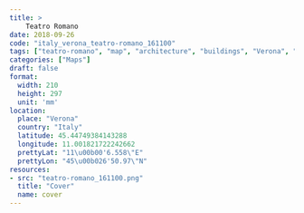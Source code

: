 ```yaml
---
title: > 
    Teatro Romano
date: 2018-09-26
code: "italy_verona_teatro-romano_161100"
tags: ["teatro-romano", "map", "architecture", "buildings", "Verona", "Italy"]
categories: ["Maps"]
draft: false
format:
  width: 210
  height: 297
  unit: 'mm'
location:
  place: "Verona"
  country: "Italy"
  latitude: 45.44749384143288
  longitude: 11.001821722242662
  prettyLat: "11\u00b00'6.558\"E"
  prettyLon: "45\u00b026'50.97\"N"
resources:
- src: "teatro-romano_161100.png"
  title: "Cover"
  name: cover
---
```

